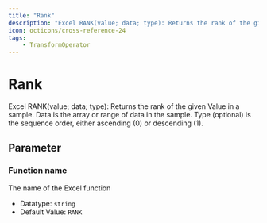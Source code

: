 ```yaml
---
title: "Rank"
description: "Excel RANK(value; data; type): Returns the rank of the given Value in a sample. Data is the array or range of data in the sample. Type (optional) is the sequence order, either ascending (0) or descending (1)."
icon: octicons/cross-reference-24
tags: 
    - TransformOperator
---
```

# Rank
<!-- This file was generated - DO NOT CHANGE IT MANUALLY -->



Excel RANK(value; data; type): Returns the rank of the given Value in a sample. Data is the array or range of data in the sample. Type (optional) is the sequence order, either ascending (0) or descending (1).

## Parameter

### Function name

The name of the Excel function

- Datatype: `string`
- Default Value: `RANK`




